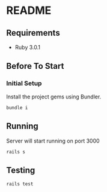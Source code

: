 # README

## Requirements

- Ruby 3.0.1

## Before To Start

### Initial Setup

Install the project gems using Bundler.

```
bundle i
```

## Running

Server will start running on port 3000

```
rails s
```

## Testing

```
rails test
```
